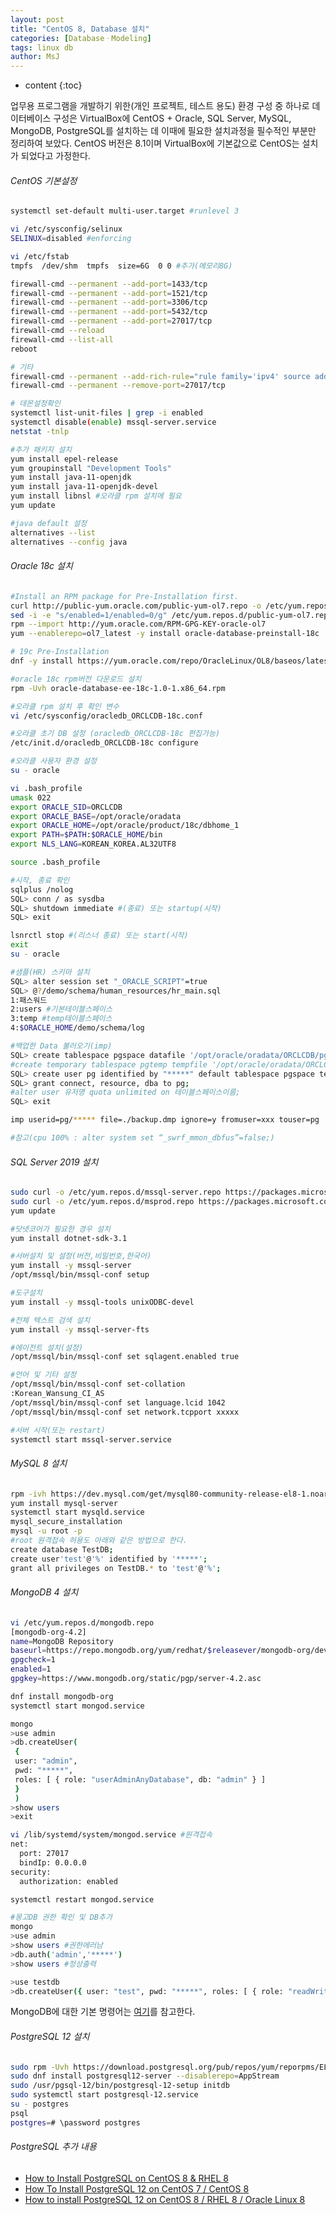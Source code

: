 ```yaml
---
layout: post
title: "CentOS 8, Database 설치"
categories: [DatabaseㆍModeling]
tags: linux db
author: MsJ
---
```


* content
{:toc}

업무용 프로그램을 개발하기 위한(개인 프로젝트, 테스트 용도) 환경 구성 중 하나로 데이터베이스 구성은 VirtualBox에 CentOS + Oracle, SQL Server, MySQL, MongoDB, PostgreSQL를 설치하는 데  이때에 필요한 설치과정을 필수적인 부분만 정리하여 보았다. CentOS 버전은 8.1이며 VirtualBox에 기본값으로 CentOS는 설치가 되었다고 가정한다.

###### CentOS 기본설정

```bash
systemctl set-default multi-user.target #runlevel 3

vi /etc/sysconfig/selinux
SELINUX=disabled #enforcing 

vi /etc/fstab
tmpfs  /dev/shm  tmpfs  size=6G  0 0 #추가(메모리8G)

firewall-cmd --permanent --add-port=1433/tcp
firewall-cmd --permanent --add-port=1521/tcp
firewall-cmd --permanent --add-port=3306/tcp
firewall-cmd --permanent --add-port=5432/tcp
firewall-cmd --permanent --add-port=27017/tcp
firewall-cmd --reload
firewall-cmd --list-all
reboot

# 기타
firewall-cmd --permanent --add-rich-rule="rule family='ipv4' source address='xxx.xxx.xxx.xxx/24' reject"
firewall-cmd --permanent --remove-port=27017/tcp

# 데몬설정확인
systemctl list-unit-files | grep -i enabled
systemctl disable(enable) mssql-server.service
netstat -tnlp
```





```bash
#추가 패키지 설치
yum install epel-release
yum groupinstall "Development Tools"
yum install java-11-openjdk
yum install java-11-openjdk-devel
yum install libnsl #오라클 rpm 설치에 필요
yum update

#java default 설정
alternatives --list
alternatives --config java
```

###### Oracle 18c 설치

```bash
#Install an RPM package for Pre-Installation first.
curl http://public-yum.oracle.com/public-yum-ol7.repo -o /etc/yum.repos.d/public-yum-ol7.repo
sed -i -e "s/enabled=1/enabled=0/g" /etc/yum.repos.d/public-yum-ol7.repo
rpm --import http://yum.oracle.com/RPM-GPG-KEY-oracle-ol7
yum --enablerepo=ol7_latest -y install oracle-database-preinstall-18c

# 19c Pre-Installation
dnf -y install https://yum.oracle.com/repo/OracleLinux/OL8/baseos/latest/x86_64/getPackage/oracle-database-preinstall-19c-1.0-1.el8.x86_64.rpm

#oracle 18c rpm버전 다운로드 설치
rpm -Uvh oracle-database-ee-18c-1.0-1.x86_64.rpm

#오라클 rpm 설치 후 확인 변수
vi /etc/sysconfig/oracledb_ORCLCDB-18c.conf

#오라클 초기 DB 설정 (oracledb_ORCLCDB-18c 편집가능)
/etc/init.d/oracledb_ORCLCDB-18c configure

#오라클 사용자 환경 설정
su - oracle

vi .bash_profile
umask 022
export ORACLE_SID=ORCLCDB
export ORACLE_BASE=/opt/oracle/oradata
export ORACLE_HOME=/opt/oracle/product/18c/dbhome_1
export PATH=$PATH:$ORACLE_HOME/bin
export NLS_LANG=KOREAN_KOREA.AL32UTF8

source .bash_profile

#시작, 종료 확인
sqlplus /nolog
SQL> conn / as sysdba
SQL> shutdown immediate #(종료) 또는 startup(시작)
SQL> exit

lsnrctl stop #(리스너 종료) 또는 start(시작)
exit
su - oracle

#샘플(HR) 스키마 설치
SQL> alter session set "_ORACLE_SCRIPT"=true
SQL> @?/demo/schema/human_resources/hr_main.sql
1:패스워드
2:users #기본테이블스페이스
3:temp #temp테이블스페이스
4:$ORACLE_HOME/demo/schema/log

#백업한 Data 불러오기(imp)
SQL> create tablespace pgspace datafile '/opt/oracle/oradata/ORCLCDB/pg.dbf' size 1G autoextend on next 100M;
#create temporary tablespace pgtemp tempfile '/opt/oracle/oradata/ORCLCDB/pgtemp.dbf' size 1G autoextend on next 100M;
SQL> create user pg identified by "*****" default tablespace pgspace temporary tablespace temp;
SQL> grant connect, resource, dba to pg;
#alter user 유저명 quota unlimited on 테이블스페이스이름;
SQL> exit

imp userid=pg/***** file=./backup.dmp ignore=y fromuser=xxx touser=pg

#참고(cpu 100% : alter system set “_swrf_mmon_dbfus”=false;)
```

###### SQL Server 2019 설치

```bash
sudo curl -o /etc/yum.repos.d/mssql-server.repo https://packages.microsoft.com/config/rhel/8/mssql-server-2019.repo
sudo curl -o /etc/yum.repos.d/msprod.repo https://packages.microsoft.com/config/rhel/8/prod.repo
yum update

#닷넷코어가 필요한 경우 설치
yum install dotnet-sdk-3.1

#서버설치 및 설정(버전,비밀번호,한국어)
yum install -y mssql-server
/opt/mssql/bin/mssql-conf setup

#도구설치
yum install -y mssql-tools unixODBC-devel

#전체 텍스트 검색 설치
yum install -y mssql-server-fts

#에이전트 설치(설정)
/opt/mssql/bin/mssql-conf set sqlagent.enabled true 

#언어 및 기타 설정
/opt/mssql/bin/mssql-conf set-collation
:Korean_Wansung_CI_AS
/opt/mssql/bin/mssql-conf set language.lcid 1042
/opt/mssql/bin/mssql-conf set network.tcpport xxxxx

#서버 시작(또는 restart)
systemctl start mssql-server.service
```

###### MySQL 8 설치

```bash
rpm -ivh https://dev.mysql.com/get/mysql80-community-release-el8-1.noarch.rpm
yum install mysql-server
systemctl start mysqld.service
mysql_secure_installation
mysql -u root -p
#root 원격접속 허용도 아래와 같은 방법으로 한다.
create database TestDB;
create user'test'@'%' identified by '*****';
grant all privileges on TestDB.* to 'test'@'%';
```

###### MongoDB 4 설치

```bash
vi /etc/yum.repos.d/mongodb.repo
[mongodb-org-4.2]
name=MongoDB Repository
baseurl=https://repo.mongodb.org/yum/redhat/$releasever/mongodb-org/development/x86_64/
gpgcheck=1
enabled=1
gpgkey=https://www.mongodb.org/static/pgp/server-4.2.asc

dnf install mongodb-org
systemctl start mongod.service

mongo 
>use admin
>db.createUser(
 {
 user: "admin",
 pwd: "*****",
 roles: [ { role: "userAdminAnyDatabase", db: "admin" } ]
 }
 )
>show users
>exit

vi /lib/systemd/system/mongod.service #원격접속
net:
  port: 27017
  bindIp: 0.0.0.0 
security: 
  authorization: enabled

systemctl restart mongod.service

#몽고DB 권한 확인 및 DB추가
mongo
>use admin
>show users #권한에러남
>db.auth('admin','*****')
>show users #정상출력

>use testdb
>db.createUser({ user: "test", pwd: "*****", roles: [ { role: "readWrite", db: "testdb" }] })
```
MongoDB에 대한 기본 명령어는 [여기](https://sjh836.tistory.com/100 )를 참고한다.

###### PostgreSQL 12 설치

```bash
sudo rpm -Uvh https://download.postgresql.org/pub/repos/yum/reporpms/EL-8-x86_64/pgdg-redhat-repo-latest.noarch.rpm
sudo dnf install postgresql12-server --disablerepo=AppStream
sudo /usr/pgsql-12/bin/postgresql-12-setup initdb
sudo systemctl start postgresql-12.service
su - postgres
psql
postgres=# \password postgres
```

###### PostgreSQL 추가 내용

* [How to Install PostgreSQL on CentOS 8 & RHEL 8](https://tecadmin.net/install-postgresql-centos8/)
* [How To Install PostgreSQL 12 on CentOS 7 / CentOS 8](https://computingforgeeks.com/how-to-install-postgresql-12-on-centos-7/)
* [How to install PostgreSQL 12 on CentOS 8 / RHEL 8 / Oracle Linux 8](https://www.osradar.com/install-postgresql-12-centos-8/)
